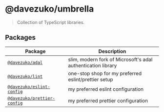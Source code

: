 # @davezuko/umbrella

> Collection of TypeScript libraries.

## Packages

| Package                                                   | Description                                                  |
| --------------------------------------------------------- | ------------------------------------------------------------ |
| [`@davezuko/adal`](./packages/adal)                       | slim, modern fork of Microsoft's adal authentication library |
| [`@davezuko/lint`](./packages/lint)                       | one-stop shop for my preferred eslint/prettier setup         |
| [`@davezuko/eslint-config`](./packages/eslint-config)     | my preferred eslint configuration                            |
| [`@davezuko/prettier-config`](./packages/prettier-config) | my preferred prettier configuration                          |
